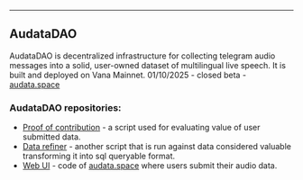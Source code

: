 
---
<div align="left">

## AudataDAO

AudataDAO is decentralized infrastructure for collecting telegram audio messages into a solid, user-owned dataset of multilingual live speech. It is built and deployed on Vana Mainnet. 
01/10/2025 - closed beta - [audata.space](https://audata.space)
  
### AudataDAO repositories:
- [Proof of contribution](https://github.com/Audata-DAO/proof) - a script used for evaluating value of user submitted data.
- [Data refiner](https://github.com/Audata-DAO/data-refiner) - another script that is run against data considered valuable transforming it into sql queryable format. 
- [Web UI](https://github.com/Audata-DAO/dlp-ui-audata) - code of [audata.space](https://audata.space) where users submit their audio data.
